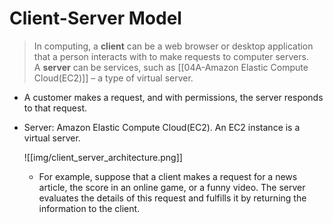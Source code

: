 # Client-Server Model
> In computing, a **client** can be a web browser or desktop application that a person interacts with to make requests to computer servers. A **server** can be services, such as [[04A-Amazon Elastic Compute Cloud(EC2)]] – a type of virtual server.
- A customer makes a request, and with permissions, the server responds to that request.
- Server: Amazon Elastic Compute Cloud(EC2). An EC2 instance is a virtual server.

	![[img/client_server_architecture.png]]
	- For example, suppose that a client makes a request for a news article, the score in an online game, or a funny video. The server evaluates the details of this request and fulfills it by returning the information to the client.
